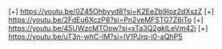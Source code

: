 [+] https://youtu.be/0Z45Ohbvyd8?si=K2EeZb9Ioz2dXszZ
[+] https://youtu.be/2FdEu6XczP8?si=Pn2veMFSTG7Z6iTo
[+] https://youtu.be/45UWzcMTOow?si=xTa3Q2gkILeVm42i
[+] https://youtu.be/uT3n-whC-lM?si=lV1PJrq-i0-aQhP5
